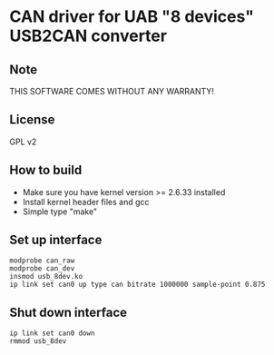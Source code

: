 CAN driver for UAB "8 devices" USB2CAN converter
================================================

Note
----
THIS SOFTWARE COMES WITHOUT ANY WARRANTY!


License
-------
GPL v2


How to build
------------
* Make sure you have kernel version >= 2.6.33 installed
* Install kernel header files and gcc
* Simple type "make"


Set up interface
----------------
    modprobe can_raw
    modprobe can_dev
    insmod usb_8dev.ko
    ip link set can0 up type can bitrate 1000000 sample-point 0.875


Shut down interface
-------------------
    ip link set can0 down
    rmmod usb_8dev
